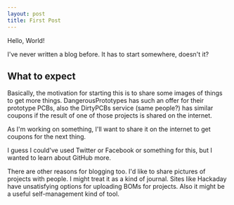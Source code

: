```yaml
---
layout: post
title: First Post
---
```


<div class="message">
    Hello, World!
</div>

I've never written a blog before.  It has to start somewhere, doesn't it?

## What to expect

Basically, the motivation for starting this is to share some images of things to get more things.  DangerousPrototypes has such an offer for their prototype PCBs, also the DirtyPCBs service (same people?) has similar coupons if the result of one of those projects is shared on the internet.

As I'm working on something, I'll want to share it on the internet to get coupons for the next thing.

I guess I could've used Twitter or Facebook or something for this, but I wanted to learn about GitHub more.

There are other reasons for blogging too.  I'd like to share pictures of projects with people.  I might treat it as a kind of journal.  Sites like Hackaday have unsatisfying options for uploading BOMs for projects.  Also it might be a useful self-management kind of tool.